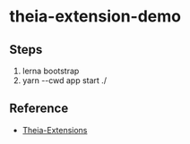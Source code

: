 # theia-extension-demo

## Steps
1. lerna bootstrap
2. yarn --cwd app start ./

## Reference

- [Theia-Extensions](https://www.theia-ide.org/doc/Authoring_Extensions.html)
